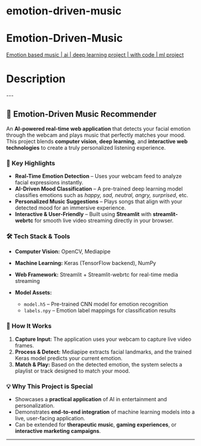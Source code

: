 # emotion-driven-music
<h1>Emotion-Driven-Music</h1>
<a href="https://youtu.be/uDzLxos0lNU](https://github.com/rohittechie/Emotion-Driven-Music/edit/main/README.md">Emotion based music | ai | deep learning project | with code | ml project</a>

<h1>Description</h1>
---

## 🎵 Emotion-Driven Music Recommender

An **AI-powered real-time web application** that detects your facial emotion through the webcam and plays music that perfectly matches your mood. This project blends **computer vision**, **deep learning**, and **interactive web technologies** to create a truly personalized listening experience.

### 🌟 Key Highlights

* **Real-Time Emotion Detection** – Uses your webcam feed to analyze facial expressions instantly.
* **AI-Driven Mood Classification** – A pre-trained deep learning model classifies emotions such as *happy, sad, neutral, angry, surprised*, etc.
* **Personalized Music Suggestions** – Plays songs that align with your detected mood for an immersive experience.
* **Interactive & User-Friendly** – Built using **Streamlit** with **streamlit-webrtc** for smooth live video streaming directly in your browser.

### 🛠️ Tech Stack & Tools

* **Computer Vision:** OpenCV, Mediapipe
* **Machine Learning:** Keras (TensorFlow backend), NumPy
* **Web Framework:** Streamlit + Streamlit-webrtc for real-time media streaming
* **Model Assets:**

  * `model.h5` – Pre-trained CNN model for emotion recognition
  * `labels.npy` – Emotion label mappings for classification results

### 🚀 How It Works

1. **Capture Input:** The application uses your webcam to capture live video frames.
2. **Process & Detect:** Mediapipe extracts facial landmarks, and the trained Keras model predicts your current emotion.
3. **Match & Play:** Based on the detected emotion, the system selects a playlist or track designed to match your mood.

### 💡 Why This Project is Special

* Showcases a **practical application** of AI in entertainment and personalization.
* Demonstrates **end-to-end integration** of machine learning models into a live, user-facing application.
* Can be extended for **therapeutic music**, **gaming experiences**, or **interactive marketing campaigns**.

---

